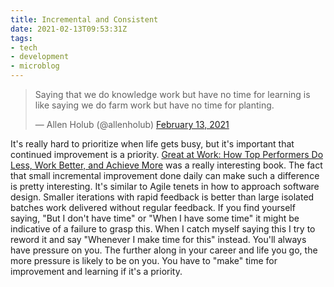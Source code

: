 ```yaml
---
title: Incremental and Consistent
date: 2021-02-13T09:53:31Z
tags:
- tech
- development
- microblog
---
```


<blockquote class="twitter-tweet"><p lang="en" dir="ltr">Saying that we do knowledge work but have no time for learning is like saying we do farm work but have no time for planting.</p>&mdash; Allen Holub (@allenholub) <a href="https://twitter.com/allenholub/status/1360389911266820096?ref_src=twsrc%5Etfw">February 13, 2021</a></blockquote>
<script async src="https://platform.twitter.com/widgets.js" charset="utf-8"></script>

It's really hard to prioritize when life gets busy, but it's important that continued improvement is a priority.
[Great at Work: How Top Performers Do Less, Work Better, and Achieve More](https://www.amazon.com/Great-Work-Performers-Less-Achieve/dp/1501179519) was a really interesting book.
The fact that small incremental improvement done daily can make such a difference is pretty interesting.
It's similar to Agile tenets in how to approach software design.
Smaller iterations with rapid feedback is better than large isolated batches work delivered without regular feedback.
If you find yourself saying, "But I don't have time" or "When I have some time" it might be indicative of a failure to grasp this.
When I catch myself saying this I try to reword it and say "Whenever I make time for this" instead.
You'll always have pressure on you.
The further along in your career and life you go, the more pressure is likely to be on you.
You have to "make" time for improvement and learning if it's a priority.
